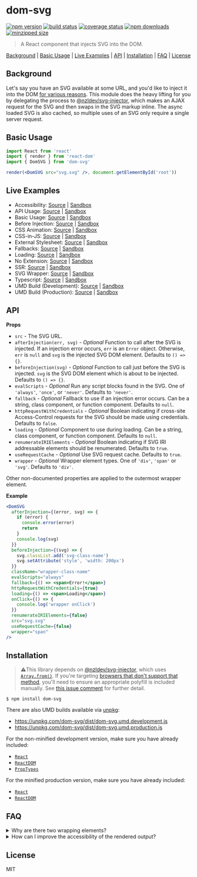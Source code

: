 # dom-svg

[![npm version](https://img.shields.io/npm/v/dom-svg.svg?style=flat-square)](https://www.npmjs.com/package/dom-svg)
[![build status](https://img.shields.io/github/workflow/status/nzldev/dom-svg/CI?style=flat-square)](https://github.com/nzldev/dom-svg/actions?query=workflow%3ACI)
[![coverage status](https://img.shields.io/codecov/c/github/nzldev/react-svg.svg?style=flat-square)](https://codecov.io/gh/nzldev/react-svg)
[![npm downloads](https://img.shields.io/npm/dm/react-svg.svg?style=flat-square)](https://www.npmjs.com/package/react-svg)
[![minzipped size](https://img.shields.io/bundlephobia/minzip/react-svg?style=flat-square)](https://bundlephobia.com/result?p=react-svg)

> A React component that injects SVG into the DOM.

[Background](#background) | [Basic Usage](#basic-usage) | [Live Examples](#live-examples) | [API](#api) | [Installation](#installation) | [FAQ](#faq) | [License](#license)

## Background

Let's say you have an SVG available at some URL, and you'd like to inject it into the DOM [for various reasons](https://github.com/nzldev/svg-injector#background). This module does the heavy lifting for you by delegating the process to [@nzldev/svg-injector](https://github.com/nzldev/svg-injector), which makes an AJAX request for the SVG and then swaps in the SVG markup inline. The async loaded SVG is also cached, so multiple uses of an SVG only require a single server request.

## Basic Usage

```jsx
import React from 'react'
import { render } from 'react-dom'
import { DomSVG } from 'dom-svg'

render(<DomSVG src="svg.svg" />, document.getElementById('root'))
```

## Live Examples

- Accessibility: [Source](https://github.com/nzldev/dom-svg/tree/master/examples/accessibility) | [Sandbox](https://codesandbox.io/s/github/nzldev/dom-svg/tree/master/examples/accessibility)
- API Usage: [Source](https://github.com/nzldev/dom-svg/tree/master/examples/api-usage) | [Sandbox](https://codesandbox.io/s/github/nzldev/dom-svg/tree/master/examples/api-usage)
- Basic Usage: [Source](https://github.com/nzldev/dom-svg/tree/master/examples/basic-usage) | [Sandbox](https://codesandbox.io/s/github/nzldev/dom-svg/tree/master/examples/basic-usage)
- Before Injection: [Source](https://github.com/nzldev/dom-svg/tree/master/examples/before-injection) | [Sandbox](https://codesandbox.io/s/github/nzldev/dom-svg/tree/master/examples/before-injection)
- CSS Animation: [Source](https://github.com/nzldev/dom-svg/tree/master/examples/css-animation) | [Sandbox](https://codesandbox.io/s/github/nzldev/dom-svg/tree/master/examples/css-animation)
- CSS-in-JS: [Source](https://github.com/nzldev/dom-svg/tree/master/examples/css-in-js) | [Sandbox](https://codesandbox.io/s/github/nzldev/dom-svg/tree/master/examples/css-in-js)
- External Stylesheet: [Source](https://github.com/nzldev/dom-svg/tree/master/examples/external-stylesheet) | [Sandbox](https://codesandbox.io/s/github/nzldev/dom-svg/tree/master/examples/external-stylesheet)
- Fallbacks: [Source](https://github.com/nzldev/dom-svg/tree/master/examples/fallbacks) | [Sandbox](https://codesandbox.io/s/github/nzldev/dom-svg/tree/master/examples/fallbacks)
- Loading: [Source](https://github.com/nzldev/dom-svg/tree/master/examples/loading) | [Sandbox](https://codesandbox.io/s/github/nzldev/dom-svg/tree/master/examples/loading)
- No Extension: [Source](https://github.com/nzldev/dom-svg/tree/master/examples/no-extension) | [Sandbox](https://codesandbox.io/s/github/nzldev/dom-svg/tree/master/examples/no-extension)
- SSR: [Source](https://github.com/nzldev/dom-svg/tree/master/examples/ssr) | [Sandbox](https://codesandbox.io/s/github/nzldev/dom-svg/tree/master/examples/ssr)
- SVG Wrapper: [Source](https://github.com/nzldev/dom-svg/tree/master/examples/svg-wrapper) | [Sandbox](https://codesandbox.io/s/github/nzldev/dom-svg/tree/master/examples/svg-wrapper)
- Typescript: [Source](https://github.com/nzldev/dom-svg/tree/master/examples/typescript) | [Sandbox](https://codesandbox.io/s/github/nzldev/dom-svg/tree/master/examples/typescript)
- UMD Build (Development): [Source](https://github.com/nzldev/dom-svg/tree/master/examples/umd-dev) | [Sandbox](https://codesandbox.io/s/github/nzldev/dom-svg/tree/master/examples/umd-dev)
- UMD Build (Production): [Source](https://github.com/nzldev/dom-svg/tree/master/examples/umd-prod) | [Sandbox](https://codesandbox.io/s/github/nzldev/dom-svg/tree/master/examples/umd-prod)

## API

**Props**

- `src` - The SVG URL.
- `afterInjection(err, svg)` - _Optional_ Function to call after the SVG is injected. If an injection error occurs, `err` is an `Error` object. Otherwise, `err` is `null` and `svg` is the injected SVG DOM element. Defaults to `() => {}`.
- `beforeInjection(svg)` - _Optional_ Function to call just before the SVG is injected. `svg` is the SVG DOM element which is about to be injected. Defaults to `() => {}`.
- `evalScripts` - _Optional_ Run any script blocks found in the SVG. One of `'always'`, `'once'`, or `'never'`. Defaults to `'never'`.
- `fallback` - _Optional_ Fallback to use if an injection error occurs. Can be a string, class component, or function component. Defaults to `null`.
- `httpRequestWithCredentials` - _Optional_ Boolean indicating if cross-site Access-Control requests for the SVG should be made using credentials. Defaults to `false`.
- `loading` - _Optional_ Component to use during loading. Can be a string, class component, or function component. Defaults to `null`.
- `renumerateIRIElements` - _Optional_ Boolean indicating if SVG IRI addressable elements should be renumerated. Defaults to `true`.
- `useRequestCache` - _Optional_ Use SVG request cache. Defaults to `true`.
- `wrapper` - _Optional_ Wrapper element types. One of `'div'`, `'span'` or `'svg'`. Defaults to `'div'`.

Other non-documented properties are applied to the outermost wrapper element.

**Example**

```jsx
<DomSVG
  afterInjection={(error, svg) => {
    if (error) {
      console.error(error)
      return
    }
    console.log(svg)
  }}
  beforeInjection={(svg) => {
    svg.classList.add('svg-class-name')
    svg.setAttribute('style', 'width: 200px')
  }}
  className="wrapper-class-name"
  evalScripts="always"
  fallback={() => <span>Error!</span>}
  httpRequestWithCredentials={true}
  loading={() => <span>Loading</span>}
  onClick={() => {
    console.log('wrapper onClick')
  }}
  renumerateIRIElements={false}
  src="svg.svg"
  useRequestCache={false}
  wrapper="span"
/>
```

## Installation

> ⚠️This library depends on [@nzldev/svg-injector](https://github.com/nzldev/svg-injector), which uses [`Array.from()`](https://developer.mozilla.org/en-US/docs/Web/JavaScript/Reference/Global_Objects/Array/from). If you're targeting [browsers that don't support that method](https://kangax.github.io/compat-table/es6/#test-Array_static_methods), you'll need to ensure an appropriate polyfill is included manually. See [this issue comment](https://github.com/nzldev/svg-injector/issues/97#issuecomment-483365473) for further detail.

```
$ npm install dom-svg
```

There are also UMD builds available via [unpkg](https://unpkg.com/):

- https://unpkg.com/dom-svg/dist/dom-svg.umd.development.js
- https://unpkg.com/dom-svg/dist/dom-svg.umd.production.js

For the non-minified development version, make sure you have already included:

- [`React`](https://unpkg.com/react/umd/react.development.js)
- [`ReactDOM`](https://unpkg.com/react-dom/umd/react-dom.development.js)
- [`PropTypes`](https://unpkg.com/prop-types/prop-types.js)

For the minified production version, make sure you have already included:

- [`React`](https://unpkg.com/react/umd/react.production.min.js)
- [`ReactDOM`](https://unpkg.com/react-dom/umd/react-dom.production.min.js)

## FAQ

<details>

<summary>
Why are there two wrapping elements?
</summary>

This module delegates it's core behaviour to [@nzldev/svg-injector](https://github.com/nzldev/svg-injector), which requires the presence of a parent node when swapping in the SVG element. The swapping in occurs outside of React flow, so we don't want React updates to conflict with the DOM nodes `@nzldev/svg-injector` is managing.

Example output, assuming a `div` wrapper:

```html
<div> <!-- The wrapper, managed by React -->
  <div> <!-- The parent node, managed by @nzldev/svg-injector -->
    <svg>...</svg> <!-- The swapped-in SVG, managed by @nzldev/svg-injector -->
  </div>
</div>
```

See:

- [Integrating with Other Libraries](https://reactjs.org/docs/integrating-with-other-libraries.html).

Related issues and PRs:

- [#24](https://github.com/nzldev/dom-svg/issues/24).
- [#30](https://github.com/nzldev/dom-svg/issues/30).
- [#36](https://github.com/nzldev/dom-svg/pull/36).
- [#48](https://github.com/nzldev/dom-svg/issues/48).

</details>

<details>

<summary>
How can I improve the accessibility of the rendered output?
</summary>

Let's assume we want to add `role` and `aria-label` attributes to the outermost wrapper element, plus `title` and `desc` elements to the SVG.

Since non-documented properties are applied to the outermost wrapper element, and the `beforeInjection` function allows us to modify the SVG DOM, we can do something like the following:

```jsx
<DomSVG
  aria-label="Description of the overall image"
  beforeInjection={(svg) => {
    const desc = document.createElementNS(
      'http://www.w3.org/2000/svg',
      'desc'
    )
    desc.innerHTML = 'A description'
    svg.prepend(desc)

    const title = document.createElementNS(
      'http://www.w3.org/2000/svg',
      'title'
    )
    title.innerHTML = 'A title'
    svg.prepend(title)
  }}
  role="img"
  src="svg.svg"
/>
```

A live example is available [here](https://codesandbox.io/s/github/nzldev/dom-svg/tree/master/examples/accessibility).

Related issue:

- [#639](https://github.com/nzldev/dom-svg/issues/639).

</details>

## License

MIT
